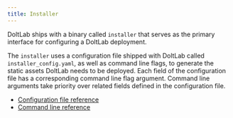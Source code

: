 ```yaml
---
title: Installer
---
```


DoltLab ships with a binary called `installer` that serves as the primary interface for configuring a DoltLab deployment.

The `installer` uses a configuration file shipped with DoltLab called `installer_config.yaml`, as well as command line flags, to generate the static assets DoltLab needs to be deployed. Each field of the configuration file has a corresponding command line flag argument. Command line arguments take priority over related fields defined in the configuration file.

- [Configuration file reference](./installer/configuration-file.md)
- [Command line reference](./installer/cli.md)

